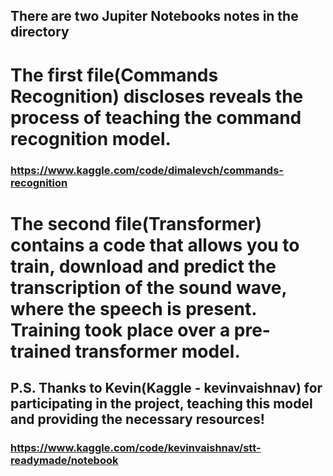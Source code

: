 ## There are two Jupiter Notebooks notes in the directory
# The first file(Commands Recognition) discloses reveals the process of teaching the command recognition model.
### https://www.kaggle.com/code/dimalevch/commands-recognition
# The second file(Transformer) contains a code that allows you to train, download and predict the transcription of the sound wave, where the speech is present. Training took place over a pre-trained transformer model.
## P.S. Thanks to Kevin(Kaggle - kevinvaishnav) for participating in the project, teaching this model and providing the necessary resources!
### https://www.kaggle.com/code/kevinvaishnav/stt-readymade/notebook
